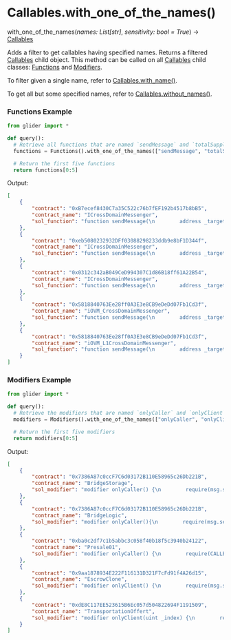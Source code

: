 # Callables.with\_one\_of\_the\_names()

with\_one\_of\_the\_names(_names: List\[str]_, _sensitivity: bool = True_) → [Callables](./)

Adds a filter to get callables having specified names. Returns a filtered [Callables](./) child object. This method can be called on all [Callables](./) child classes: [Functions](../functions/) and [Modifiers](../modifiers/).

To filter given a single name, refer to [Callables.with\_name()](callables.with\_name.md).

To get all but some specified names, refer to [Callables.without\_names()](callables.without\_names.md).

### Functions Example

```python
from glider import *

def query():
  # Retrieve all functions that are named `sendMessage` and `totalSupply`
  functions = Functions().with_one_of_the_names(["sendMessage", "totalSupply"]).exec(100)

  # Return the first five functions
  return functions[0:5]
```

Output:

```json
[
    {
        "contract": "0xB7ecef8430C7a35C522c76b7fEF192b4517b8bB5",
        "contract_name": "ICrossDomainMessenger",
        "sol_function": "function sendMessage(\n        address _target,bytes calldata _message,uint32 _gasLimit\n    ) external;"
    },
    {
        "contract": "0xeb5080232932DFf03088298233ddb9e8bF1D344f",
        "contract_name": "ICrossDomainMessenger",
        "sol_function": "function sendMessage(\n        address _target,bytes calldata _message,uint32 _gasLimit\n    ) external;"
    },
    {
        "contract": "0x0312c342aB049CeD994307C1d86B18ff61A22B54",
        "contract_name": "ICrossDomainMessenger",
        "sol_function": "function sendMessage(\n        address _target,bytes calldata _message,uint32 _gasLimit\n    ) external;"
    },
    {
        "contract": "0x5818840763Ee28ff0A3E3e8CB9eDeDd07Fb1Cd3f",
        "contract_name": "iOVM_CrossDomainMessenger",
        "sol_function": "function sendMessage(\n        address _target,bytes calldata _message,uint32 _gasLimit\n    ) external;"
    },
    {
        "contract": "0x5818840763Ee28ff0A3E3e8CB9eDeDd07Fb1Cd3f",
        "contract_name": "iOVM_L1CrossDomainMessenger",
        "sol_function": "function sendMessage(\n        address _target,bytes calldata _message,uint32 _gasLimit\n    ) external;"
    }
]
```

### Modifiers Example

```python
from glider import *

def query():
  # Retrieve the modifiers that are named `onlyCaller` and `onlyClient`
  modifiers = Modifiers().with_one_of_the_names(["onlyCaller", "onlyClient"]).exec(100)

  # Return the first five modifiers
  return modifiers[0:5]
```

Output:

```json
[
    {
        "contract": "0x7386A87c0ccF7C6d03172B110E58965c26Db221B",
        "contract_name": "BridgeStorage",
        "sol_modifier": "modifier onlyCaller() {\n        require(msg.sender == caller,\"only use main contract to call\");\n        _;\n    }"
    },
    {
        "contract": "0x7386A87c0ccF7C6d03172B110E58965c26Db221B",
        "contract_name": "BridgeLogic",
        "sol_modifier": "modifier onlyCaller(){\n        require(msg.sender == caller,\"only main contract can call\");\n        _;\n    }"
    },
    {
        "contract": "0xba0c2df7c1b5abbc3c058f40b18f5c3940b24122",
        "contract_name": "Presale01",
        "sol_modifier": "modifier onlyCaller() {\n        require(CALLER == msg.sender,\"NOT PRESALE CALLER\");\n        _;\n    }"
    },
    {
        "contract": "0x9aa1878934E222F116131D321F7cFd91f4A26d15",
        "contract_name": "EscrowClone",
        "sol_modifier": "modifier onlyClient() {\n        require(msg.sender == client);\n        _;\n    }"
    },
    {
        "contract": "0xdE8C117EE523615B6Ec057d504822694F1191509",
        "contract_name": "TransportationOffert",
        "sol_modifier": "modifier onlyClient(uint _index) {\n        require(msg.sender == Agreement_by_No[_index].client,\"Only Client can access this\");\n        _;\n    }"
    }
]
```
